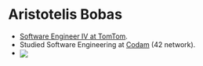 # Aristotelis Bobas

- [Software Engineer IV at TomTom](https://github.com/AristotelispetrosBobas-TomTom).
- Studied Software Engineering at [Codam](https://www.codam.nl/en/about-codam) (42 network).
- <a href= "https://www.linkedin.com/in/aristotelis-bobas/"><img align=center src="https://img.shields.io/badge/linkedin-%230077B5.svg?&style=for-the-badge&logo=linkedin&logoColor=white" /></a>
